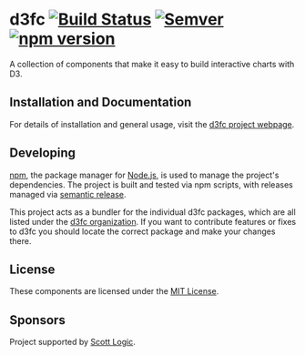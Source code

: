 # d3fc [![Build Status](https://travis-ci.org/ScottLogic/d3fc.svg?branch=master)](https://travis-ci.org/ScottLogic/d3fc) [![Semver](http://img.shields.io/SemVer/2.0.0.png)](http://semver.org/spec/v2.0.0.html) [![npm version](https://badge.fury.io/js/d3fc.svg)](https://badge.fury.io/js/d3fc)

A collection of components that make it easy to build interactive charts with D3.

## Installation and Documentation

For details of installation and general usage, visit the [d3fc project webpage](http://d3fc.io/).

## Developing

[npm](https://www.npmjs.com/), the package manager for [Node.js](https://nodejs.org/), is used to manage the project's dependencies. The project is built and tested via npm scripts, with releases managed via [semantic release](https://github.com/semantic-release/semantic-release).

This project acts as a bundler for the individual d3fc packages, which are all listed under the [d3fc organization](https://github.com/d3fc). If you want to contribute features or fixes to d3fc you should locate the correct package and make your changes there.

## License

These components are licensed under the [MIT License](http://opensource.org/licenses/MIT).

## Sponsors

Project supported by [Scott Logic](http://www.scottlogic.com).
